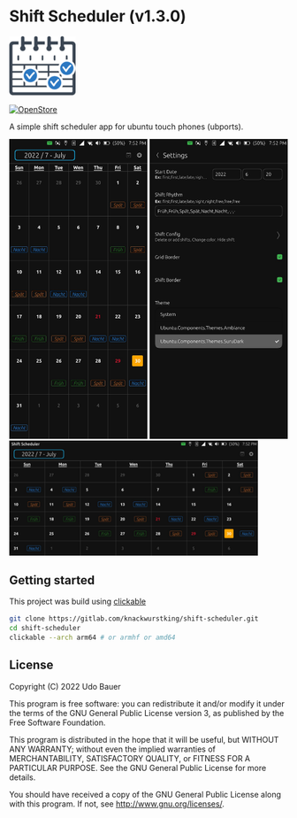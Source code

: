 # Shift Scheduler (v1.3.0)

<img src="assets/logo.png" width="120" />

[![OpenStore](https://open-store.io/badges/en_US.png)](https://open-store.io/app/shift-scheduler.knackwurstking)

A simple shift scheduler app for ubuntu touch phones (ubports).

<img src="docs/portrait.jpg" width="250" />
<img src="docs/settings.jpg" width="250" />
<br />
<img src="docs/landscape.jpg" width="450" />

## Getting started

This project was build using [clickable](https://clickable-ut.dev/en/latest/)

```Bash
git clone https://gitlab.com/knackwurstking/shift-scheduler.git
cd shift-scheduler
clickable --arch arm64 # or armhf or amd64
```

## License

Copyright (C) 2022 Udo Bauer

This program is free software: you can redistribute it and/or modify it under
the terms of the GNU General Public License version 3, as published by
the Free Software Foundation.

This program is distributed in the hope that it will be useful, but WITHOUT ANY
WARRANTY; without even the implied warranties of MERCHANTABILITY, SATISFACTORY
QUALITY, or FITNESS FOR A PARTICULAR PURPOSE.
See the GNU General Public License for more details.

You should have received a copy of the GNU General Public License along with
this program. If not, see <http://www.gnu.org/licenses/>.
